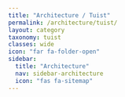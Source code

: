 ```yaml
---
title: "Architecture / Tuist"
permalink: /architecture/tuist/
layout: category
taxonomy: tuist
classes: wide
icon: "far fa-folder-open"
sidebar:
  title: "Architecture"
  nav: sidebar-architecture
  icon: "fas fa-sitemap"
---
```

